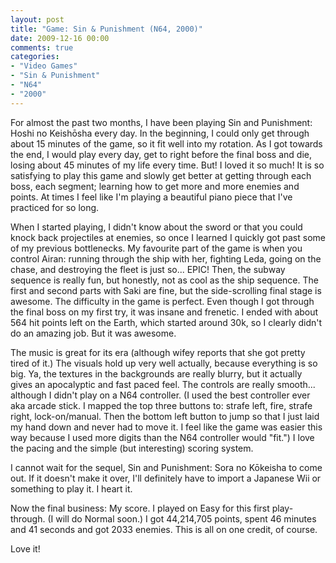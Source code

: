 ```yaml
---
layout: post
title: "Game: Sin & Punishment (N64, 2000)"
date: 2009-12-16 00:00
comments: true
categories:
- "Video Games"
- "Sin & Punishment"
- "N64"
- "2000"
---
```


For almost the past two months, I have been playing Sin and
Punishment: Hoshi no Keishōsha every day. In the beginning, I
could only get through about 15 minutes of the game, so it fit
well into my rotation. As I got towards the end, I would play
every day, get to right before the final boss and die, losing
about 45 minutes of my life every time. But! I loved it so much!
It is so satisfying to play this game and slowly get better at
getting through each boss, each segment; learning how to get more
and more enemies and points. At times I feel like I'm playing a
beautiful piano piece that I've practiced for so long.

When I started playing, I didn't know about the sword or that you
could knock back projectiles at enemies, so once I learned I
quickly got past some of my previous bottlenecks. My favourite
part of the game is when you control Airan: running through the
ship with her, fighting Leda, going on the chase, and destroying
the fleet is just so... EPIC! Then, the subway sequence is really
fun, but honestly, not as cool as the ship sequence. The first and
second parts with Saki are fine, but the side-scrolling final
stage is awesome. The difficulty in the game is perfect. Even
though I got through the final boss on my first try, it was insane
and frenetic. I ended with about 564 hit points left on the Earth,
which started around 30k, so I clearly didn't do an amazing
job. But it was awesome.

The music is great for its era (although wifey reports that she
got pretty tired of it.) The visuals hold up very well actually,
because everything is so big. Ya, the textures in the backgrounds
are really blurry, but it actually gives an apocalyptic and fast
paced feel. The controls are really smooth... although I didn't
play on a N64 controller. (I used the best controller ever aka
arcade stick. I mapped the top three buttons to: strafe left,
fire, strafe right, lock-on/manual. Then the bottom left button to
jump so that I just laid my hand down and never had to move it. I
feel like the game was easier this way because I used more digits
than the N64 controller would "fit.") I love the pacing and the
simple (but interesting) scoring system.

I cannot wait for the sequel, Sin and Punishment: Sora no Kōkeisha
to come out. If it doesn't make it over, I'll definitely have to
import a Japanese Wii or something to play it. I heart it.

Now the final business: My score. I played on Easy for this first
play-through. (I will do Normal soon.) I got 44,214,705 points,
spent 46 minutes and 41 seconds and got 2033 enemies. This is all
on one credit, of course.

Love it!
